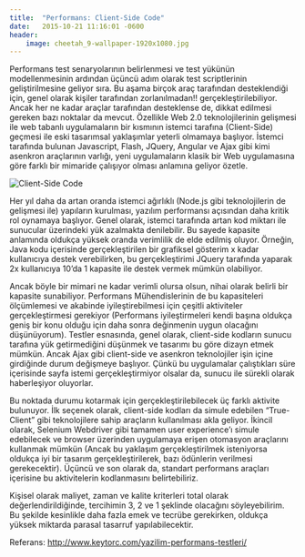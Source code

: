 ```yaml
---
title:  "Performans: Client-Side Code"
date:   2015-10-21 11:16:01 -0600	
header:
    image: cheetah_9-wallpaper-1920x1080.jpg
---
```

Performans test senaryolarının belirlenmesi ve test yükünün modellenmesinin ardından üçüncü adım olarak test scriptlerinin geliştirilmesine geliyor sıra. Bu aşama birçok araç tarafından desteklendiği için, genel olarak kişiler tarafından zorlanılmadan!! gerçekleştirilebiliyor. Ancak her ne kadar araçlar tarafından desteklense de, dikkat edilmesi gereken bazı noktalar da mevcut. Özellikle Web 2.0 teknolojilerinin gelişmesi ile web tabanlı uygulamaların bir kısmının istemci tarafına (Client-Side) geçmesi ile eski tasarımsal yaklaşımlar yeterli olmamaya başlıyor. İstemci tarafında bulunan Javascript, Flash, JQuery, Angular ve Ajax gibi kimi asenkron araçlarının varlığı, yeni uygulamaların klasik bir Web uygulamasına göre farklı bir mimaride çalışıyor olması anlamına geliyor özetle.

![Client-Side Code](https://berkdulger.github.io/images/clientside-code.jpg)

Her yıl daha da artan oranda istemci ağırlıklı (Node.js gibi teknolojilerin de gelişmesi ile) yapıların kurulması, yazılım performansı açısından daha kritik rol oynamaya başlıyor. Genel olarak, istemci tarafında artan kod miktarı ile sunucular üzerindeki yük azalmakta denilebilir. Bu sayede kapasite anlamında oldukça yüksek oranda verimlilik de elde edilmiş oluyor. Örneğin, Java kodu içerisinde gerçekleştirilen bir grafiksel gösterim x kadar kullanıcıya destek verebilirken, bu gerçekleştirimi JQuery tarafında yaparak 2x kullanıcıya 10’da 1 kapasite ile destek vermek mümkün olabiliyor.

Ancak böyle bir mimari ne kadar verimli olursa olsun, nihai olarak belirli bir kapasite sunabiliyor. Performans Mühendislerinin de bu kapasiteleri ölçümlemesi ve akabinde iyileştirebilmesi için çeşitli aktiviteler gerçekleştirmesi gerekiyor (Performans iyileştirmeleri kendi başına oldukça geniş bir konu olduğu için daha sonra değinmenin uygun olacağını düşünüyorum). Testler esnasında, genel olarak, client-side kodların sunucu tarafına yük getirmediğini düşünmek ve tasarımı bu göre dizayn etmek mümkün. Ancak Ajax gibi client-side ve asenkron teknolojiler işin içine girdiğinde durum değişmeye başlıyor. Çünkü bu uygulamalar çalıştıkları süre içerisinde sayfa istemi gerçekleştirmiyor olsalar da, sunucu ile sürekli olarak haberleşiyor oluyorlar.

Bu noktada durumu kotarmak için gerçekleştirilebilecek üç farklı aktivite bulunuyor. İlk seçenek olarak, client-side kodları da simule edebilen “True-Client” gibi teknolojilere sahip araçların kullanılması akla geliyor. İkincil olarak, Selenium Webdriver gibi tamamen user experience’ı simule edebilecek ve browser üzerinden uygulamaya erişen otomasyon araçlarını kullanmak mümkün (Ancak bu yaklaşım gerçekleştirilmek isteniyorsa oldukça iyi bir tasarım gerçekleştirilerek, bazı ödünlerin verilmesi gerekecektir). Üçüncü ve son olarak da, standart performans araçları içerisine bu aktivitelerin kodlanmasını belirtebiliriz.

Kişisel olarak maliyet, zaman ve kalite kriterleri total olarak değerlendirildiğinde, tercihimin 3, 2 ve 1 şeklinde olacağını söyleyebilirim. Bu şekilde kesinlikle daha fazla emek ve tecrübe gerekirken, oldukça yüksek miktarda parasal tasarruf yapılabilecektir.

Referans: http://www.keytorc.com/yazilim-performans-testleri/